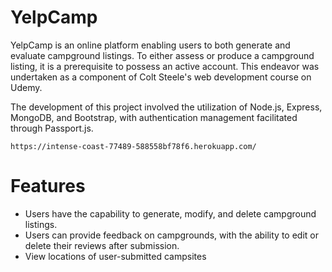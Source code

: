 # YelpCamp
YelpCamp is an online platform enabling users to both generate and evaluate campground listings. To either assess or produce a campground listing, it is a prerequisite to possess an active account. This endeavor was undertaken as a component of Colt Steele's web development course on Udemy.

The development of this project involved the utilization of Node.js, Express, MongoDB, and Bootstrap, with authentication management facilitated through Passport.js.

```
https://intense-coast-77489-588558bf78f6.herokuapp.com/
```


# Features
- Users have the capability to generate, modify, and delete campground listings.
- Users can provide feedback on campgrounds, with the ability to edit or delete their reviews after submission.
- View locations of user-submitted campsites

